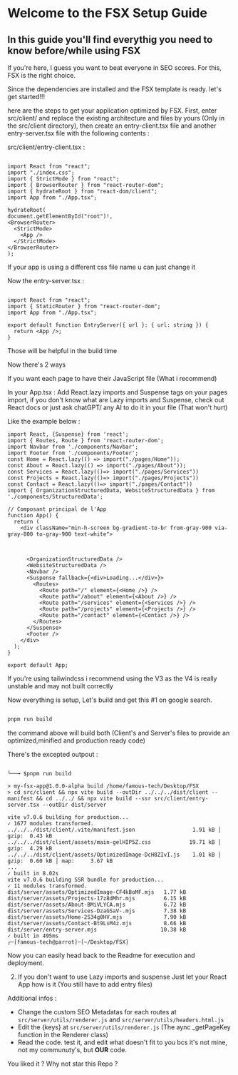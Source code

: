 # Welcome to the FSX Setup Guide

## In this guide you'll find everythig you need to know before/while using FSX

If you're here, I guess you want to beat everyone in SEO scores. For this, FSX is the right choice. 
 
 Since the dependencies are installed and the FSX template is ready. let's get started!!!
 
  here are the steps to get your application optimized by FSX. First, enter src/client/ and replace the existing architecture and files by yours (Only in the src/client directory), then create an entry-client.tsx file and another entry-server.tsx file with the following contents :

  src/client/entry-client.tsx : 
  ```tsx

  import React from "react";
import "./index.css";
import { StrictMode } from "react";
import { BrowserRouter } from "react-router-dom";
import { hydrateRoot } from "react-dom/client";
import App from "./App.tsx";

hydrateRoot(
  document.getElementById("root")!,
  <BrowserRouter>
    <StrictMode>
      <App />
    </StrictMode>
  </BrowserRouter>
);
```

If your app is using a different css file name u can just change it

Now the entry-server.tsx : 
```tsx

import React from "react";
import { StaticRouter } from "react-router-dom";
import App from "./App.tsx";

export default function EntryServer({ url }: { url: string }) {
  return <App />;
}

```

Those will be helpful in the build time

Now there's 2 ways

If you want each page to have their JavaScript file (What i recommend)

In your App.tsx : Add React.lazy imports and Suspense tags on your pages import, if you don't know what are Lazy imports and Suspense, check out React docs or just ask chatGPT/ any AI to do it in your file (That won't hurt)

Like the example below :

```tsx
import React, {Suspense} from 'react';
import { Routes, Route } from 'react-router-dom';
import Navbar from './components/Navbar';
import Footer from './components/Footer';
const Home = React.lazy(() => import("./pages/Home"));
const About = React.lazy(() => import("./pages/About"));
const Services = React.lazy(()=> import("./pages/Services"))
const Projects = React.lazy(()=> import("./pages/Projects"))
const Contact = React.lazy(()=> import("./pages/Contact"))
import { OrganizationStructuredData, WebsiteStructuredData } from './components/StructuredData';

// Composant principal de l'App 
function App() {
  return (
    <div className="min-h-screen bg-gradient-to-br from-gray-900 via-gray-800 to-gray-900 text-white">
      

      
      <OrganizationStructuredData />
      <WebsiteStructuredData />
      <Navbar />
      <Suspense fallback={<div>Loading...</div>}>
        <Routes>
          <Route path="/" element={<Home />} />
          <Route path="/about" element={<About />} />
          <Route path="/services" element={<Services />} />
          <Route path="/projects" element={<Projects />} />
          <Route path="/contact" element={<Contact />} />
        </Routes>
      </Suspense>
      <Footer />
    </div>
  );
}

export default App;
```

If you're using tailwindcss i recommend using the V3 as the V4 is really unstable and may not built correctly

Now everything is setup, Let's build and get this #1 on google search.

```bash

pnpm run build
```
the command above will build both (Client's and Server's files to provide an optimized,minified and production ready code)

There's the excepted outpout :

```logs

└──╼ $pnpm run build

> my-fsx-app@1.0.0-alpha build /home/famous-tech/Desktop/FSX
> cd src/client && npx vite build --outDir ../../../dist/client --manifest && cd ../../ && npx vite build --ssr src/client/entry-server.tsx --outDir dist/server

vite v7.0.6 building for production...
✓ 1677 modules transformed.
../../../dist/client/.vite/manifest.json                  1.91 kB │ gzip:  0.43 kB
../../../dist/client/assets/main-gelHIP5Z.css            19.71 kB │ gzip:  4.29 kB
../../../dist/client/assets/OptimizedImage-DcH8ZIvI.js    1.01 kB │ gzip:  0.60 kB │ map:     3.67 kB
...
✓ built in 8.02s
vite v7.0.6 building SSR bundle for production...
✓ 11 modules transformed.
dist/server/assets/OptimizedImage-CF4kBoMF.mjs   1.77 kB
dist/server/assets/Projects-17z8dMhr.mjs         6.15 kB
dist/server/assets/About-BMiVLYCA.mjs            6.72 kB
dist/server/assets/Services-DzaGSaV-.mjs         7.38 kB
dist/server/assets/Home-2S34g0HV.mjs             7.90 kB
dist/server/assets/Contact-Bt9LsM4z.mjs          8.66 kB
dist/server/entry-server.mjs                    10.38 kB
✓ built in 495ms
┌─[famous-tech@parrot]─[~/Desktop/FSX]

```

Now you can easily head back to the Readme for execution and deployment.


2. If you don't want to use Lazy imports and suspense
Just let your React App how is it (You still have to add entry files)

Additional infos : 
- Change the custom SEO Metadatas for each routes at `src/server/utils/renderer.js` and `src/server/utils/headers.html.js`
- Edit the {keys} at `src/server/utils/renderer.js` (The aync _getPageKey function in the Renderer class)
- Read the code. test it, and edit what doesn't fit to you bcs it's not mine, not my communuty's, but **OUR** code.

You liked it ? Why not star this Repo ?
